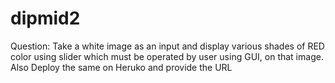 # dipmid2

Question: Take a white image as an input and display various shades of RED color using slider which
must be operated by user using GUI, on that image. Also Deploy the same on Heruko and
provide the URL
